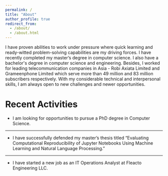 ```yaml
---
permalink: /
title: "About"
author_profile: true
redirect_from: 
  - /about/
  - /about.html
---
```


I have proven abilities to work under pressure where quick learning and ready-witted problem-solving capabilities are my driving forces. I have recently completed my master’s degree in computer science. I also have a bachelor's degree in computer science and engineering. Besides, I worked for leading telecommunication companies in Asia - Robi Axiata Limited and Grameenphone Limited which serve more than 49 million and 83 million subscribers respectively. With my considerable technical and interpersonal skills, I am always open to new challenges and newer opportunities.

Recent Activities
=================
* I am looking for opportunities to pursue a PhD degree in Computer Science.
------
* I have successfully defended my master’s thesis titled “Evaluating Computational Reproducibility of Jupyter Notebooks Using Machine Learning and Natural Language Processing.”
------
* I have started a new job as an IT Operations Analyst at Fleacto Engineering LLC. 


